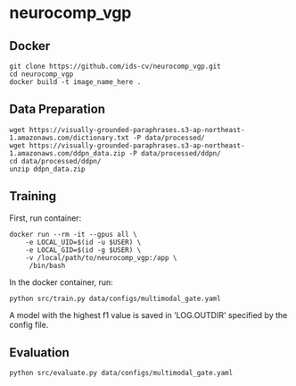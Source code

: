neurocomp_vgp
==============================

## Docker

```
git clone https://github.com/ids-cv/neurocomp_vgp.git
cd neurocomp_vgp
docker build -t image_name_here .
```

## Data Preparation
```
wget https://visually-grounded-paraphrases.s3-ap-northeast-1.amazonaws.com/dictionary.txt -P data/processed/
wget https://visually-grounded-paraphrases.s3-ap-northeast-1.amazonaws.com/ddpn_data.zip -P data/processed/ddpn/
cd data/processed/ddpn/
unzip ddpn_data.zip
```

## Training

First, run container:

```
docker run --rm -it --gpus all \
    -e LOCAL_UID=$(id -u $USER) \
    -e LOCAL_GID=$(id -g $USER) \
    -v /local/path/to/neurocomp_vgp:/app \
     /bin/bash
```

In the docker container, run:

```
python src/train.py data/configs/multimodal_gate.yaml
```

A model with the highest f1 value is saved in 'LOG.OUTDIR' specified by the config file.

## Evaluation
```
python src/evaluate.py data/configs/multimodal_gate.yaml
```

